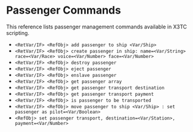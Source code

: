 # Passenger Commands

This reference lists passenger management commands available in X3TC scripting.

- `<RetVar/IF> <RefObj> add passenger to ship <Var/Ship>`
- `<RetVar/IF> <RefObj> create passenger in ship: name=<Var/String> race=<Var/Race> voice=<Var/Number> face=<Var/Number>`
- `<RetVar/IF> <RefObj> destroy passenger`
- `<RetVar/IF> <RefObj> eject passenger`
- `<RetVar/IF> <RefObj> enslave passenger`
- `<RetVar/IF> <RefObj> get passenger array`
- `<RetVar/IF> <RefObj> get passenger transport destination`
- `<RetVar/IF> <RefObj> get passenger transport payment`
- `<RetVar/IF> <RefObj> is passenger to be transported`
- `<RetVar/IF> <RefObj> move passenger to ship <Var/Ship> : set passenger as pilot=<Var/Boolean>`
- `<RefObj> set passenger transport, destination=<Var/Station>, payment=<Var/Number>`
